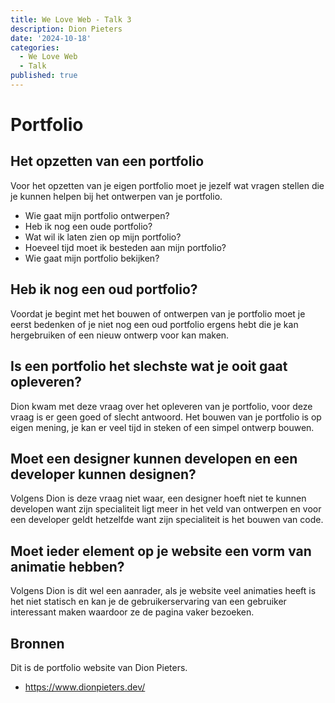 ```yaml
---
title: We Love Web - Talk 3
description: Dion Pieters
date: '2024-10-18'
categories:
  - We Love Web
  - Talk
published: true
---
```


# Portfolio

## Het opzetten van een portfolio
Voor het opzetten van je eigen portfolio moet je jezelf wat vragen stellen die je kunnen helpen bij het ontwerpen van je portfolio.
- Wie gaat mijn portfolio ontwerpen?
- Heb ik nog een oude portfolio?
- Wat wil ik laten zien op mijn portfolio?
- Hoeveel tijd moet ik besteden aan mijn portfolio?
- Wie gaat mijn portfolio bekijken?

## Heb ik nog een oud portfolio?
Voordat je begint met het bouwen of ontwerpen van je portfolio moet je eerst bedenken of je niet nog een oud portfolio ergens hebt die
je kan hergebruiken of een nieuw ontwerp voor kan maken.

## Is een portfolio het slechste wat je ooit gaat opleveren?
Dion kwam met deze vraag over het opleveren van je portfolio, voor deze vraag is er geen goed of slecht antwoord.
Het bouwen van je portfolio is op eigen mening, je kan er veel tijd in steken of een simpel ontwerp bouwen.

## Moet een designer kunnen developen en een developer kunnen designen?
Volgens Dion is deze vraag niet waar, een designer hoeft niet te kunnen developen want zijn specialiteit ligt meer in het veld
van ontwerpen en voor een developer geldt hetzelfde want zijn specialiteit is het bouwen van code.

## Moet ieder element op je website een vorm van animatie hebben?
Volgens Dion is dit wel een aanrader, als je website veel animaties heeft is het niet statisch en kan je de gebruikerservaring
van een gebruiker interessant maken waardoor ze de pagina vaker bezoeken.

## Bronnen
Dit is de portfolio website van Dion Pieters.

- https://www.dionpieters.dev/
